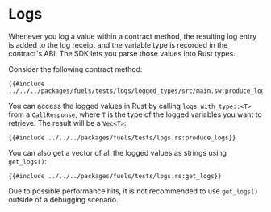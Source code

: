 # Logs

Whenever you log a value within a contract method, the resulting log entry is added to the log receipt and the variable type is recorded in the contract's ABI. The SDK lets you parse those values into Rust types.

Consider the following contract method:

```rust,ignore
{{#include ../../../packages/fuels/tests/logs/logged_types/src/main.sw:produce_logs}}
```

You can access the logged values in Rust by calling `logs_with_type::<T>` from a `CallResponse`, where `T` is the type of the logged variables you want to retrieve. The result will be a `Vec<T>`:

```rust,ignore
{{#include ../../../packages/fuels/tests/logs.rs:produce_logs}}
```

You can also get a vector of all the logged values as strings using `get_logs()`:

```rust, ignore
{{#include ../../../packages/fuels/tests/logs.rs:get_logs}}
```

Due to possible performance hits, it is not recommended to use `get_logs()` outside of a debugging scenario.
